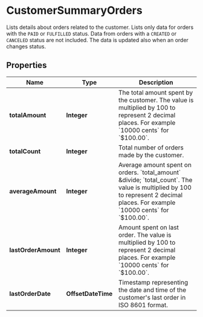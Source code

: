 

# CustomerSummaryOrders

Lists details about orders related to the customer. Lists only data for orders with the `PAID` or `FULFILLED` status. Data from orders with a `CREATED` or `CANCELED` status are not included. The data is updated also when an order changes status.

## Properties

| Name | Type | Description |
|------------ | ------------- | ------------- |
|**totalAmount** | **Integer** | The total amount spent by the customer. The value is multiplied by 100 to represent 2 decimal places. For example &#x60;10000 cents&#x60; for &#x60;$100.00&#x60;. |
|**totalCount** | **Integer** | Total number of orders made by the customer. |
|**averageAmount** | **Integer** | Average amount spent on orders. &#x60;total_amount&#x60; &amp;divide; &#x60;total_count&#x60;. The value is multiplied by 100 to represent 2 decimal places. For example &#x60;10000 cents&#x60; for &#x60;$100.00&#x60;. |
|**lastOrderAmount** | **Integer** | Amount spent on last order. The value is multiplied by 100 to represent 2 decimal places. For example &#x60;10000 cents&#x60; for &#x60;$100.00&#x60;. |
|**lastOrderDate** | **OffsetDateTime** | Timestamp representing the date and time of the customer&#39;s last order in ISO 8601 format. |




